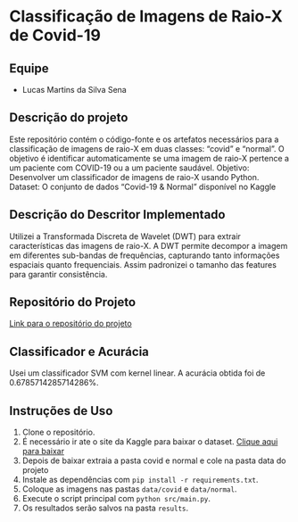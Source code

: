 # Classificação de Imagens de Raio-X de Covid-19

## Equipe
- Lucas Martins da Silva Sena


## Descrição do projeto
Este repositório contém o código-fonte e os artefatos necessários para a classificação de imagens de raio-X em duas classes: “covid” e “normal”. O objetivo é identificar automaticamente se uma imagem de raio-X pertence a um paciente com COVID-19 ou a um paciente saudável.
Objetivo: Desenvolver um classificador de imagens de raio-X usando Python.
Dataset: O conjunto de dados “Covid-19 & Normal” disponível no Kaggle


## Descrição do Descritor Implementado
Utilizei a Transformada Discreta de Wavelet (DWT) para extrair características das imagens de raio-X. A DWT permite decompor a imagem em diferentes sub-bandas de frequências, capturando tanto informações espaciais quanto frequenciais. Assim padronizei o tamanho das features para garantir consistência.

## Repositório do Projeto
[Link para o repositório do projeto](https://github.com/usuario/repositorio)

## Classificador e Acurácia
Usei um classificador SVM com kernel linear. A acurácia obtida foi de  0.6785714285714286%.

## Instruções de Uso
1. Clone o repositório.
2. É necessário ir ate o site da Kaggle para baixar o dataset. [Clique aqui para baixar](https://www.kaggle.com/datasets/tarandeep97/covid19-normal-posteroanteriorpa-xrays)
3. Depois de baixar extraia a pasta covid e normal e cole na pasta data do projeto 
4. Instale as dependências com `pip install -r requirements.txt`.
5. Coloque as imagens nas pastas `data/covid` e `data/normal`.
6. Execute o script principal com `python src/main.py`.
7. Os resultados serão salvos na pasta `results`.
